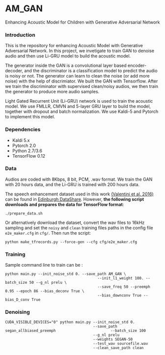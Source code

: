 # AM_GAN

Enhancing Acoustic Model for Children with Generative Adversarial Network

### Introduction

This is the repository for enhancing Acoustic Model with Generative Adversarial Network. In this project, we invetigate to train GAN to denoise audio and then use Li-GRU model to build the acoustic model.

The generator inside the GAN is a convolutional layer based encoder-decoder, and the discriminator is a classification model to predict the audio is noisy or not.  The generator can learn to clean the noise (or add more noise) with the help of discrimiator. We built the GAN with Tensorflow. After we train the discriminator with supervised clean/noisy audios, we then train the generator to produce more audio samples.

Light Gated Recurrent Unit (Li-GRU) network is used to train the acoustic model. We use FMLLR, CMVN and 5-layer GRU layer to build the model, together with dropout and batch normalization. We use Kaldi-5 and Pytorch to implement this model. 



### Dependencies
* Kaldi 5.x
* Pytorch 2.0
* Python 2.7/3.6
* TensorFlow 0.12


### Data

Audios are coded with 8Kbps, 8 bit, PCM, .wav format. We train the GAN with 20 hours data, and the Li-GRU is trained with 200 hours data.


The speech enhancement dataset used in this work [(Valentini et al. 2016)](http://ssw9.net/papers/ssw9_PS2-4_Valentini-Botinhao.pdf) can be found in [Edinburgh DataShare](http://datashare.is.ed.ac.uk/handle/10283/1942). However, **the following script downloads and prepares the data for TensorFlow format**:

```
./prepare_data.sh
```

Or alternatively download the dataset, convert the wav files to 16kHz sampling and set the `noisy` and `clean` training files paths in the config file `e2e_maker.cfg` in `cfg/`. Then run the script:

```
python make_tfrecords.py --force-gen --cfg cfg/e2e_maker.cfg
```

### Training

Sample command line to train can be :

```
python main.py --init_noise_std 0. --save_path AM_GAN \
                                          --init_l1_weight 100. --batch_size 50 --g_nl prelu \
                                          --save_freq 50 --preemph 0.95 --epoch 86 --bias_deconv True \
                                          --bias_downconv True --bias_D_conv True
```

### Denoising

```
CUDA_VISIBLE_DEVICES="0" python main.py --init_noise_std 0. 
										--save_path segan_allbiased_preemph                         --batch_size 100 
										--g_nl prelu 
										--weights SEGAN-50 
										--test_wav sourcefile.wav 
										--clean_save_path clean
```


